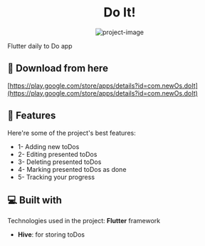 <h1 align="center" id="title">Do It!</h1>

<p align="center"><img src="https://github.com/mossssama/FlutterToDoApp/blob/main/android/app/src/main/res/drawable/app_icon.png" alt="project-image"></p>

<p id="description">Flutter daily to Do app</p>

<h2>🚀 Download from here</h2>

[https://play.google.com/store/apps/details?id=com.newOs.doIt](https://play.google.com/store/apps/details?id=com.newOs.doIt)

  
<h2>🧐 Features</h2>

Here're some of the project's best features:

*   1- Adding new toDos
*   2- Editing presented toDos
*   3- Deleting presented toDos
*   4- Marking presented toDos as done
*   5- Tracking your progress

  
<h2>💻 Built with</h2>

Technologies used in the project: **Flutter** framework

*   **Hive**: for storing toDos

